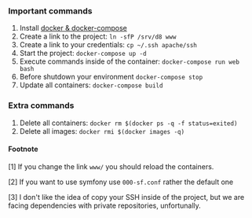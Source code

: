 ### Important commands

1. Install [docker & docker-compose][docs.docker]
1. Create a link to the project: `ln -sfP /srv/d8 www`
1. Create a link to your credentials: `cp ~/.ssh apache/ssh`
1. Start the project: `docker-compose up -d`
1. Execute commands inside of the container: `docker-compose run web bash`
1. Before shutdown your environment `docker-compose stop`
1. Update all containers: `docker-compose build`

### Extra commands

1. Delete all containers: `docker rm $(docker ps -q -f status=exited)`
1. Delete all images: `docker rmi $(docker images -q)`

#### Footnote

[1] If you change the link `www/` you should reload the containers.

[2] If you want to use symfony use `000-sf.conf` rather the default one

[3] I don't like the idea of copy your SSH inside of the project, but we are
facing dependencies with private repositories, unfortunally.


[docs.docker]: https://docs.docker.com/engine/installation/linux/ubuntulinux/

